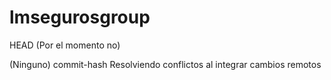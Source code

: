 # lmsegurosgroup
HEAD
(Por el momento no)

(Ninguno)
commit-hash
Resolviendo conflictos al integrar cambios remotos
